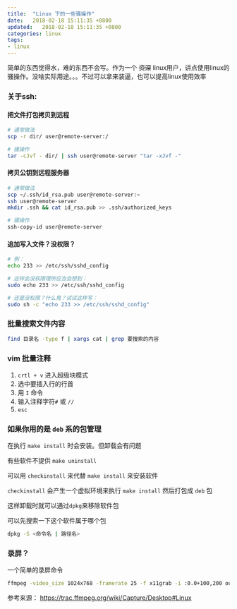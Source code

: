 ```yaml
---
title:  "Linux 下的一些骚操作"
date:   2018-02-18 15:11:35 +0800
updated:   2018-02-18 15:11:35 +0800
categories: linux
tags:
- linux
---
```


简单的东西觉得水，难的东西不会写。作为一个 ~~资深~~ linux用户，讲点使用linux的骚操作。没啥实际用途。。。不过可以拿来装逼，也可以提高linux使用效率


### 关于ssh:

#### 把文件打包拷贝到远程
```bash
# 通常做法
scp -r dir/ user@remote-server:/

# 骚操作
tar -cJvf - dir/ | ssh user@remote-server "tar -xJvf -"
```

#### 拷贝公钥到远程服务器
```bash
# 通常做法
scp ~/.ssh/id_rsa.pub user@remote-server:~
ssh user@remote-server
mkdir .ssh && cat id_rsa.pub >> .ssh/authorized_keys

# 骚操作
ssh-copy-id user@remote-server
```

#### 追加写入文件？没权限？
```sh
# 例：
echo 233 >> /etc/ssh/sshd_config

# 这样会没权限理所应当会想到：
sudo echo 233 >> /etc/ssh/sshd_config

# 还是没权限？什么鬼？试试这样写：
sudo sh -c "echo 233 >> /etc/ssh/sshd_config"
```

### 批量搜索文件内容
```bash
find 目录名 -type f | xargs cat | grep 要搜索的内容
```

### vim 批量注释
1. `crtl + v` 进入超级块模式
2. 选中要插入行的行首
3. 用 `I` 命令
4. 输入注释字符`#` 或 `//`
5. `esc`

### 如果你用的是 `deb` 系的包管理

在执行 `make install` 时会安装。但卸载会有问题

有些软件不提供 `make uninstall`

可以用 `checkinstall` 来代替 `make install` 来安装软件

`checkinstall` 会产生一个虚拟环境来执行 `make install` 然后打包成 `deb` 包

这样卸载时就可以通过`dpkg`来移除软件包

可以先搜索一下这个软件属于哪个包

```sh
dpkg -S <命令名 | 路径名>
```

### 录屏？
一个简单的录屏命令
```sh
ffmpeg -video_size 1024x768 -framerate 25 -f x11grab -i :0.0+100,200 output.mp4
```

参考来源：
https://trac.ffmpeg.org/wiki/Capture/Desktop#Linux

